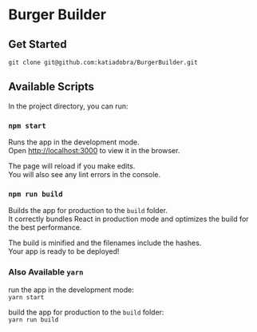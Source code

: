 # Burger Builder

## Get Started

```
git clone git@github.com:katiadobra/BurgerBuilder.git

```

## Available Scripts

In the project directory, you can run:

### `npm start`

Runs the app in the development mode.<br>
Open [http://localhost:3000](http://localhost:3000) to view it in the browser.

The page will reload if you make edits.<br>
You will also see any lint errors in the console.

### `npm run build`

Builds the app for production to the `build` folder.<br>
It correctly bundles React in production mode and optimizes the build for the best performance.

The build is minified and the filenames include the hashes.<br>
Your app is ready to be deployed!

### Also Available `yarn`

run the app in the development mode:<br>
`yarn start`

build the app for production to the `build` folder:<br>
`yarn run build`
